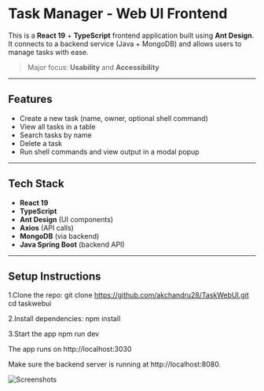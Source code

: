 
# Task Manager - Web UI Frontend

This is a **React 19** + **TypeScript** frontend application built using **Ant Design**. It connects to a backend service (Java + MongoDB) and allows users to manage tasks with ease.

>  Major focus: **Usability** and **Accessibility**

---

##  Features

-  Create a new task (name, owner, optional shell command)
-  View all tasks in a table
-  Search tasks by name
-  Delete a task
-  Run shell commands and view output in a modal popup

---

##  Tech Stack

- **React 19**
- **TypeScript**
- **Ant Design** (UI components)
- **Axios** (API calls)
- **MongoDB** (via backend)
- **Java Spring Boot** (backend API)

---

## Setup Instructions

1.Clone the repo:
git clone https://github.com/akchandru28/TaskWebUI.git
cd taskwebui

2.Install dependencies:
npm install

3.Start the app
npm run dev


The app runs on http://localhost:3030

Make sure the backend server is running at http://localhost:8080.


![Screenshots](screenshots/)
